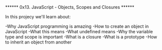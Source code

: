 ****** 0x13. JavaScript - Objects, Scopes and Closures ******

In this projecy we'll learn about:

-Why JavaScript programming is amazing
-How to create an object in JavaScript
-What this means
-What undefined means
-Why the variable type and scope is important
-What is a closure
-What is a prototype
-How to inherit an object from another
